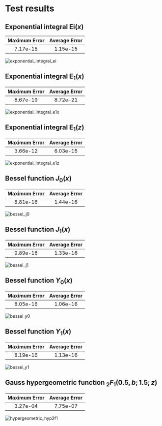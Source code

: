 # Test results

## Exponential integral $\mathrm{Ei}(x)$

| Maximum Error | Average Error  |
| :-----------: | :------------: |
|7.17e-15|1.15e-15|

![exponential_integral_ei](https://raw.githubusercontent.com/rodpcastro/colspecf/refs/heads/main/test/test_plots/exponential_integral_ei.svg)

## Exponential integral $\mathrm{E}_1(x)$

| Maximum Error | Average Error  |
| :-----------: | :------------: |
|8.67e-19|8.72e-21|

![exponential_integral_e1x](https://raw.githubusercontent.com/rodpcastro/colspecf/refs/heads/main/test/test_plots/exponential_integral_e1x.svg)

## Exponential integral $\mathrm{E}_1(z)$

| Maximum Error | Average Error  |
| :-----------: | :------------: |
|3.66e-12|6.03e-15|

![exponential_integral_e1z](https://raw.githubusercontent.com/rodpcastro/colspecf/refs/heads/main/test/test_plots/exponential_integral_e1z.svg)

## Bessel function $J_0(x)$

| Maximum Error | Average Error  |
| :-----------: | :------------: |
|8.81e-16|1.44e-16|

![bessel_j0](https://raw.githubusercontent.com/rodpcastro/colspecf/refs/heads/main/test/test_plots/bessel_j0.svg)

## Bessel function $J_1(x)$

| Maximum Error | Average Error  |
| :-----------: | :------------: |
|9.89e-16|1.33e-16|

![bessel_j1](https://raw.githubusercontent.com/rodpcastro/colspecf/refs/heads/main/test/test_plots/bessel_j1.svg)

## Bessel function $Y_0(x)$

| Maximum Error | Average Error  |
| :-----------: | :------------: |
|8.05e-16|1.06e-16|

![bessel_y0](https://raw.githubusercontent.com/rodpcastro/colspecf/refs/heads/main/test/test_plots/bessel_y0.svg)

## Bessel function $Y_1(x)$

| Maximum Error | Average Error  |
| :-----------: | :------------: |
|8.19e-16|1.13e-16|

![bessel_y1](https://raw.githubusercontent.com/rodpcastro/colspecf/refs/heads/main/test/test_plots/bessel_y1.svg)

## Gauss hypergeometric function ${}_2F_1(0.5, b; 1.5; z)$

| Maximum Error | Average Error  |
| :-----------: | :------------: |
|3.27e-04|7.75e-07|

![hypergeometric_hyp2f1](https://raw.githubusercontent.com/rodpcastro/colspecf/refs/heads/main/test/test_plots/hypergeometric_hyp2f1.svg)

